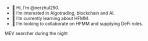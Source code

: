 - 👋 Hi, I’m @nerzhul250.
- 👀 I’m interested in Algotrading, blockchain and AI.
- 🌱 I’m currently learning about HFMM.
- 💞️ I’m looking to collaborate on HFMM and supplying DeFi roles.

MEV searcher during the night
